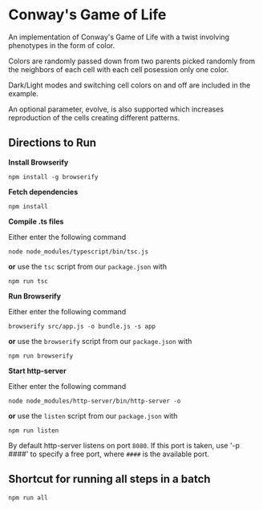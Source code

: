 # Conway's Game of Life #

An implementation of Conway's Game of Life with a twist involving phenotypes in the form of color.

Colors are randomly passed down from two parents picked randomly from the neighbors of each cell with each cell posession only one color.

Dark/Light modes and switching cell colors on and off are included in the example.

An optional parameter, evolve, is also supported which increases reproduction of the cells creating different patterns.


## Directions to Run ##

**Install Browserify**

```shell
npm install -g browserify
```

**Fetch dependencies**

```shell
npm install
```

**Compile .ts files**

Either enter the following command

```shell
node node_modules/typescript/bin/tsc.js
```

**or** use the `tsc` script from our `package.json` with

```shell
npm run tsc
```

**Run Browserify**

Either enter the following command

```shell
browserify src/app.js -o bundle.js -s app
```

**or** use the `browserify` script from our `package.json` with

```shell
npm run browserify

```

**Start http-server**

Either enter the following command

```shell
node node_modules/http-server/bin/http-server -o
```

**or** use the `listen` script from our `package.json` with

```
npm run listen
```

By default http-server listens on port `8080`.
If this port is taken, use '-p ####' to specify a free port, where `####` is the available port.

## Shortcut for running all steps in a batch ##

```
npm run all
```
